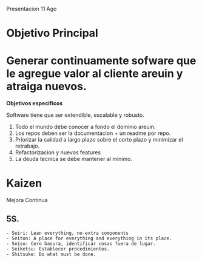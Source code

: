 Presentacion 11 Ago

# Objetivo Principal

# Generar continuamente sofware que le agregue valor al cliente areuin y atraiga nuevos.

**Objetivos especificos**

 Software tiene que ser extendible, escalable y robusto.

1. Todo el mundo debe conocer a fondo el dominio areuin.
1. Los repos deben ser la documentacion + un readme por repo.
1. Priorizar la calidad a largo plazo sobre el corto plazo y minimizar el retrabajo.
1. Refactorizacion y nuevos features
1. La deuda tecnica se debe mantener al minimo.

# Kaizen 

Mejora Continua

## 5S.
    - Seiri: Lean everything, no-extra components
    - Seiton: A place for everything and everything in its place. 
    - Seiso: Cero basura, identificar cosas fuera de lugar.
    - Seiketsu: Establecer procedimientos.
    - Shitsuke: Do what must be done.
